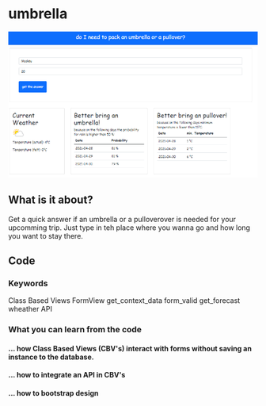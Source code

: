 # umbrella

![loadData](pics/screenshot.png?raw=true "loadData")

## What is it about?
Get a quick answer if an umbrella or a pulloverover is needed for your upcomming trip. Just type in teh place where you wanna go and how long you want to stay there. 

## Code
### Keywords
Class Based Views
FormView
get_context_data
form_valid
get_forecast
wheather API


### What you can learn from the code
#### ... how Class Based Views (CBV's) interact with forms without saving an instance to the database. 
#### ... how to integrate an API in CBV's
#### ... how to bootstrap design
